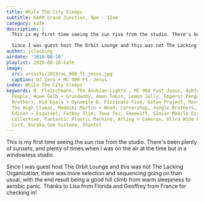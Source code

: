 ```yaml
---
title: While The City Sleeps
subtitle: KAFM Grand Junction, 9pm - 12am
category: kafm
description: |-
  This is my first time seeing the sun rise from the studio. There's been plenty of sunsets, and plenty of times when I was on the air at the time but in a windowless studio.

  Since I was guest host The Orbit Lounge and this was not The Lacking Organization, there was more selection and sequencing going on than usual, with the end result being a good hill climb from warm sleepiness to aerobic panic. Thanks to Lisa from Florida and Geoffrey from France for checking in!
author: jclacking
airdate: '2018-08-10'
playlist: 2018-08-10-kafm
image:
  src: artists/2018/mc_900_ft_jesus.jpg
  caption: DJ Zero + MC 900 Ft. Jesus
index: While The City Sleeps
keywords: B. Fleischmann, The Anubian Lights , MC 900 Foot Jesus, Ashtech, The Gentle
  People, Howe Gelb + Grandaddy, Amon Tobin, Lemon Jelly, Emperor Penguin, Chemical
  Brothers, Kid Koala + Dynomite D, Pizzicato Five, Gotan Project, Montefiori Cocktail,
  The High Llamas, Medeski Martin + Wood, Cornershop, Jungle Brothers, Combustible
  Edison + Esquivel, Fatboy Slim, Towa Tei, Skeewiff, Simian Mobile Disco, Nortec
  Collective, Fantastic Plastic Machine, Arling + Cameron, Ultra Wide Band, James
  Curd, Buraka Som Sistema, Shantel
---
```

This is my first time seeing the sun rise from the studio. There's been plenty of sunsets, and plenty of times when I was on the air at the time but in a windowless studio.

Since I was guest host The Orbit Lounge and this was not The Lacking Organization, there was more selection and sequencing going on than usual, with the end result being a good hill climb from warm sleepiness to aerobic panic. Thanks to Lisa from Florida and Geoffrey from France for checking in!
